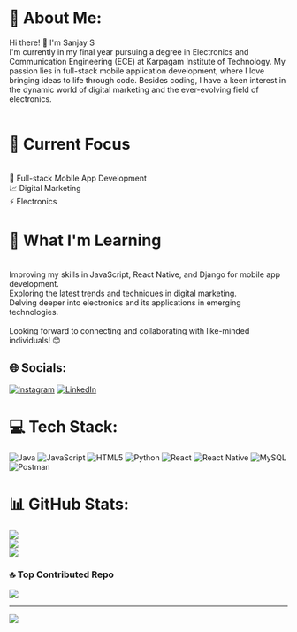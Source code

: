 # 💫 About Me:
Hi there! 👋 I'm Sanjay S<br>I'm currently in my final year pursuing a degree in Electronics and Communication Engineering (ECE) at Karpagam Institute of Technology. My passion lies in full-stack mobile application development, where I love bringing ideas to life through code. Besides coding, I have a keen interest in the dynamic world of digital marketing and the ever-evolving field of electronics.<br><br>

# 💼 Current Focus
<br>
📱 Full-stack Mobile App Development<br>📈 Digital Marketing<br>⚡ Electronics
<br>

# 🌱 What I'm Learning
<br>
Improving my skills in JavaScript, React Native, and Django for mobile app development.<br>Exploring the latest trends and techniques in digital marketing.<br>Delving deeper into electronics and its applications in emerging technologies.<br><br>Looking forward to connecting and collaborating with like-minded individuals! 😊


## 🌐 Socials:
[![Instagram](https://img.shields.io/badge/Instagram-%23E4405F.svg?logo=Instagram&logoColor=white)](https://instagram.com/s.a.n.j.u.u.u___) [![LinkedIn](https://img.shields.io/badge/LinkedIn-%230077B5.svg?logo=linkedin&logoColor=white)](https://linkedin.com/in/www.linkedin.com/in/sanjay-s-627432269) 

# 💻 Tech Stack:
![Java](https://img.shields.io/badge/java-%23ED8B00.svg?style=for-the-badge&logo=openjdk&logoColor=white) ![JavaScript](https://img.shields.io/badge/javascript-%23323330.svg?style=for-the-badge&logo=javascript&logoColor=%23F7DF1E) ![HTML5](https://img.shields.io/badge/html5-%23E34F26.svg?style=for-the-badge&logo=html5&logoColor=white) ![Python](https://img.shields.io/badge/python-3670A0?style=for-the-badge&logo=python&logoColor=ffdd54) ![React](https://img.shields.io/badge/react-%2320232a.svg?style=for-the-badge&logo=react&logoColor=%2361DAFB) ![React Native](https://img.shields.io/badge/react_native-%2320232a.svg?style=for-the-badge&logo=react&logoColor=%2361DAFB) ![MySQL](https://img.shields.io/badge/mysql-%2300000f.svg?style=for-the-badge&logo=mysql&logoColor=white) ![Postman](https://img.shields.io/badge/Postman-FF6C37?style=for-the-badge&logo=postman&logoColor=white)
# 📊 GitHub Stats:
![](https://github-readme-stats.vercel.app/api?username=SANJAY-S-KIT&theme=dark&hide_border=false&include_all_commits=true&count_private=true)<br/>
![](https://github-readme-streak-stats.herokuapp.com/?user=SANJAY-S-KIT&theme=dark&hide_border=false)<br/>
![](https://github-readme-stats.vercel.app/api/top-langs/?username=SANJAY-S-KIT&theme=dark&hide_border=false&include_all_commits=true&count_private=true&layout=compact)

### 🔝 Top Contributed Repo
![](https://github-contributor-stats.vercel.app/api?username=SANJAY-S-KIT&limit=5&theme=dark&combine_all_yearly_contributions=true)

---
[![](https://visitcount.itsvg.in/api?id=SANJAY-S-KIT&icon=3&color=6)](https://visitcount.itsvg.in)

<!-- Proudly created with GPRM ( https://gprm.itsvg.in ) -->
